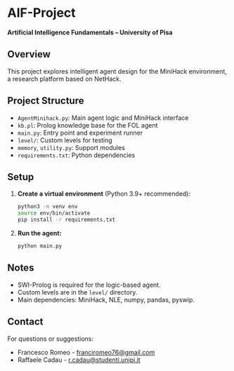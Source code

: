# AIF-Project

**Artificial Intelligence Fundamentals – University of Pisa**

## Overview

This project explores intelligent agent design for the MiniHack environment, a research platform based on NetHack.
## Project Structure

- `AgentMinihack.py`: Main agent logic and MiniHack interface
- `kb.pl`: Prolog knowledge base for the FOL agent
- `main.py`: Entry point and experiment runner
- `level/`: Custom levels for testing
- `memory`, `utility.py`: Support modules
- `requirements.txt`: Python dependencies

## Setup

1. **Create a virtual environment** (Python 3.9+ recommended):

   ```bash
   python3 -m venv env
   source env/bin/activate
   pip install -r requirements.txt
   ```

2. **Run the agent:**

   ```bash
   python main.py
   ```

## Notes

- SWI-Prolog is required for the logic-based agent.
- Custom levels are in the `level/` directory.
- Main dependencies: MiniHack, NLE, numpy, pandas, pyswip.

## Contact

For questions or suggestions:
- Francesco Romeo - franciromeo76@gmail.com
- Raffaele Cadau - r.cadau@studenti.unipi.it
